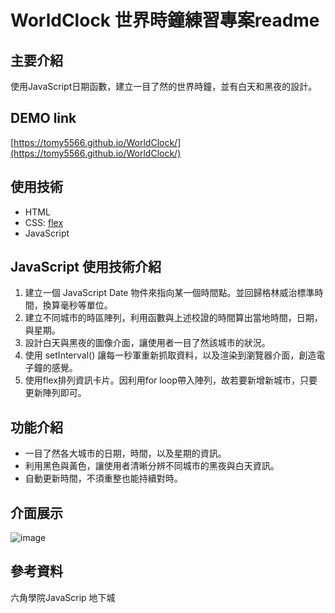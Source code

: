 # WorldClock 世界時鐘練習專案readme

## 主要介紹
使用JavaScript日期函數，建立一目了然的世界時鐘，並有白天和黑夜的設計。

## DEMO link
[https://tomy5566.github.io/WorldClock/](https://tomy5566.github.io/WorldClock/)

## 使用技術
- HTML
- CSS: [flex](https://developer.mozilla.org/zh-CN/docs/Web/CSS/flex)
- JavaScript

## JavaScript 使用技術介紹

1. 建立一個 JavaScript Date 物件來指向某一個時間點。並回歸格林威治標準時間，換算毫秒等單位。
2. 建立不同城市的時區陣列，利用函數與上述校證的時間算出當地時間，日期，與星期。
3. 設計白天與黑夜的圖像介面，讓使用者一目了然該城市的狀況。
4. 使用 setInterval() 讓每一秒軍重新抓取資料，以及渲染到瀏覽器介面，創造電子鐘的感覺。
5. 使用flex排列資訊卡片。因利用for loop帶入陣列，故若要新增新城市，只要更新陣列即可。

## 功能介紹
- 一目了然各大城市的日期，時間，以及星期的資訊。
- 利用黑色與黃色，讓使用者清晰分辨不同城市的黑夜與白天資訊。
- 自動更新時間，不須重整也能持續對時。

## 介面展示
![image](https://github.com/tomy5566/KH_travel/blob/main/KH_readmegif.gif)


## 參考資料
六角學院JavaScrip 地下城 

